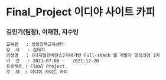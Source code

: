 # Final_Project 이디야 사이트 카피
### 김민기(팀장), 이재헌, 지수빈

```bash
교육원   : 쌍용강북교육센타
강  사   : 김대기
과정명   : (디지털컨버전스)자바기반 Full-stack 웹 개발자 양성과정 1차
기  간   : 2021-07-08 -	2021-12-20
프로젝트 : Final Project
주  제  : 이디야 사이트 카피
```


